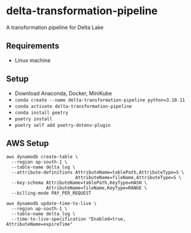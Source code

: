 # delta-transformation-pipeline
A transformation pipeline for Delta Lake

## Requirements
- Linux machine

## Setup
- Download Anaconda, Docker, MiniKube
- `conda create --name delta-transformation-pipeline python=3.10.11`
- `conda activate delta-transformation-pipeline`
- `conda install poetry`  
- `poetry install`
- `poetry self add poetry-dotenv-plugin`

## AWS Setup
```
aws dynamodb create-table \
  --region ap-south-1 \
  --table-name delta_log \
  --attribute-definitions AttributeName=tablePath,AttributeType=S \
                          AttributeName=fileName,AttributeType=S \
  --key-schema AttributeName=tablePath,KeyType=HASH \
               AttributeName=fileName,KeyType=RANGE \
  --billing-mode PAY_PER_REQUEST
```
```
aws dynamodb update-time-to-live \
  --region ap-south-1 \
  --table-name delta_log \
  --time-to-live-specification "Enabled=true, AttributeName=expireTime"
```